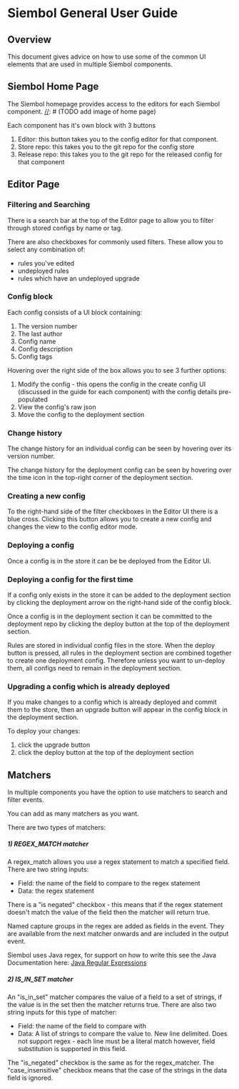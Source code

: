# Siembol General User Guide
## Overview
This document gives advice on how to use some of the common UI elements that are used in multiple Siembol components. 

## Siembol Home Page
The Siembol homepage provides access to the editors for each Siembol component. 
 [//]: # (TODO add image of home page)

 Each component has it's own block with 3 buttons
 1. Editor: this button takes you to the config editor for that component. 
 2. Store repo: this takes you to the git repo for the config store 
 3. Release repo: this takes you to the git repo for the released config for that component

## Editor Page
### Filtering and Searching

There is a search bar at the top of the Editor page to allow you to filter through stored configs by name or tag.

[//]: # (TODO add image of search bar/search results)

There are also checkboxes for commonly used filters. These allow you to select any combination of:

* rules you've edited
* undeployed rules
* rules which have an undeployed upgrade

[//]: # (TODO add image of filtering checkboxes)

### Config block
Each config consists of a UI block containing:

1. The version number
2. The last author
3. Config name
4. Config description
5. Config tags

[//]: # (TODO add annotated image of a config block)

Hovering over the right side of the box allows you to see 3 further options:

1. Modify the config - this opens the config in the create config UI (discussed in the guide for each component) with the config details pre-populated
2. View the config's raw json
3. Move the config to the deployment section

[//]: # (TODO add annotaed image of config block ft hidden options)

### Change history 
The change history for an individual config can be seen by hovering over its version number.

[//]: # (TODO add image of individual config change history)

The change history for the deployment config can be seen by hovering over the time icon in the top-right corner of the deployment section.

[//]: # (TODO add image of deployment change history)


### Creating a new config
To the right-hand side of the filter checkboxes in the Editor UI there is a blue cross. Clicking this button allows you to create a new config and changes the view to the config editor mode.

[//]: # (TODO add image of new parser button)

### Deploying a config

[//]: # (TODO move this section to the general guide)

Once a config is in the store it can be be deployed from the Editor UI. 

### Deploying a config for the first time
If a config only exists in the store it can be added to the deployment section by clicking the deployment arrow on the right-hand side of the config block. 

Once a config is in the deployment section it can be committed to the deployment repo by clicking the deploy button at the top of the deployment section.

[//]: # (TODO add image of the deploy button)

Rules are stored in individual config files in the store. When the deploy button is pressed, all rules in the deployment section are combined together to create one deployment config. Therefore unless you want to un-deploy them, all configs need to remain in the deployment section.

### Upgrading a config which is already deployed
If you make changes to a config which is already deployed and commit them to the store, then an upgrade button will appear in the config block in the deployment section.

To deploy your changes:

1. click the upgrade button
2. click the deploy button at the top of the deployment section

[//]: # (TODO add image of the upgrade button)

## Matchers
In multiple components you have the option to use matchers to search and filter events. 

You can add as many matchers as you want.

There are two types of matchers:

##### 1) REGEX_MATCH matcher
A regex_match allows you use a regex statement to match a specified field. There are two string inputs:
- Field: the name of the field to compare to the regex statement
- Data: the regex statement 

There is a "is negated" checkbox - this means that if the regex statement doesn't match the value of the field then the matcher will return true.

Named capture groups in the regex are added as fields in the event. They are available from the next matcher onwards and are included in the output event.

Siembol uses Java regex, for support on how to write this see the Java Documentation here: [Java Regular Expressions](https://docs.oracle.com/javase/7/docs/api/java/util/regex/Pattern.html)

[//]: # (TODO add image of regex matcher)

##### 2) IS_IN_SET matcher
An "is_in_set" matcher compares the value of a field to a set of strings, if the value is in the set then the matcher returns true.
There are also two string inputs for this type of matcher:
- Field: the name of the field to compare with
- Data: A list of strings to compare the value to. New line delimited. Does not support regex - each line must be a literal match however, field substitution is supported in this field.  

The "is_negated" checkbox is the same as for the regex_matcher.
The "case_insensitive" checkbox means that the case of the strings in the data field is ignored.